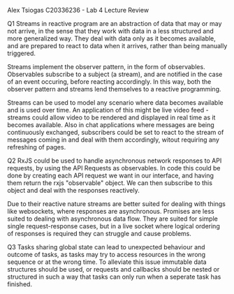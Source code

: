 Alex Tsiogas C20336236 - Lab 4 Lecture Review

Q1
Streams in reactive program are an abstraction of data that may or may not arrive,
in the sense that they work with data in a less structured and more generalized way.
They deal with data only as it becomes available, and are prepared to react to data when it arrives,
rather than being manually triggered.

Streams implement the observer pattern, in the form of observables. Observables subscribe
to a subject (a stream), and are notified in the case of an event occuring, before reacting accordingly.
In this way, both the observer pattern and streams lend themselves to a reactive programming.

Streams can be used to model any scenario where data becomes available and is used over time.
An application of this might be live video feed - streams could allow video to be rendered
and displayed in real time as it becomes available. Also in chat applications where messages are
being continuously exchanged, subscribers could be set to react to the stream of messages coming in and deal with
them accordingly, witout requiring any refreshing of pages.


Q2
RxJS could be used to handle asynchronous network responses to API requests, by using the API Requests as observables.
In code this could be done by creating each API request we want in our interface, and having them return the rxjs "observable" object.
We can then subscribe to this object and deal with the responses reactively.

Due to their reactive nature streams are better suited for dealing with things like websockets, where responses are asynchronous.
Promises are less suited to dealing with asynchronous data flow. They are suited for simple single request-response cases, but in a live socket
where logical ordering of responses is required they can struggle and cause problems.


Q3
Tasks sharing global state can lead to unexpected behaviour and outcome of tasks, as tasks may try 
to access resources in the wrong sequence or at the wrong time. To alleviate this issue immutable data structures should
be used, or requests and callbacks should be nested or structured in such a way that tasks can only run when a seperate task has finished.